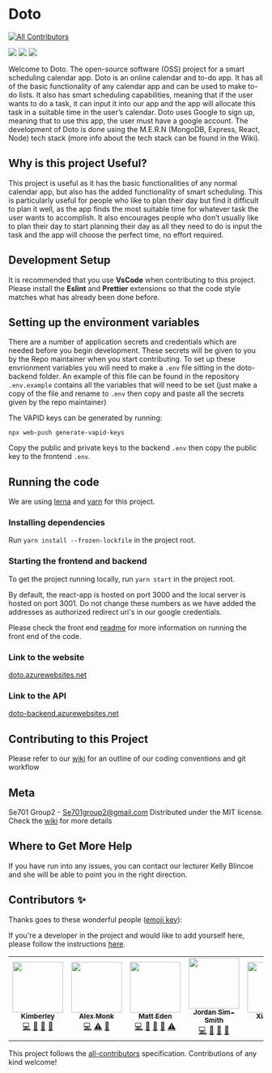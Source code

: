 # Doto
<!-- ALL-CONTRIBUTORS-BADGE:START - Do not remove or modify this section -->
[![All Contributors](https://img.shields.io/badge/all_contributors-8-orange.svg?style=flat-square)](#contributors-)
<!-- ALL-CONTRIBUTORS-BADGE:END -->

![](https://github.com/se701g2/Doto/workflows/doto-CI/badge.svg?event=push) 
![](https://github.com/se701g2/Doto/workflows/doto-backend-deploy/badge.svg?event=push) 
![](https://github.com/se701g2/Doto/workflows/doto-frontend-deploy/badge.svg?event=push)

Welcome to Doto. The open-source software (OSS) project for a smart scheduling calendar app. Doto is an online calendar and to-do app. It has all of the basic functionality of any calendar app and can be used to make to-do lists. It also has smart scheduling capabilities, meaning that if the user wants to do a task, it can input it into our app and the app will allocate this task in a suitable time in the user’s calendar. Doto uses Google to sign up, meaning that to use this app, the user must have a google account. The development of Doto is done using the M.E.R.N (MongoDB, Express, React, Node) tech stack (more info about the tech stack can be found in the Wiki).

## Why is this project Useful?
This project is useful as it has the basic functionalities of any normal calendar app, but also has the added functionality of smart scheduling. This is particularly useful for people who like to plan their day but find it difficult to plan it well, as the app finds the most suitable time for whatever task the user wants to accomplish. It also encourages people who don’t usually like to plan their day to start planning their day as all they need to do is input the task and the app will choose the perfect time, no effort required. 


## Development Setup
It is recommended that you use **VsCode** when contributing to this project. Please install the **Eslint** and **Prettier** extensions so that the code style matches what has already been done before.

## Setting up the environment variables 

There are a number of application secrets and credentials which are needed before you begin development. These secrets will be given to you by the Repo maintainer when you start contributing. To set up these envrionment variables you will need to make a `.env` file sitting in the doto-backend folder. An example of this file can be found in the repository `.env.example` contains all the variables that will need to be set (just make a copy of the file and rename to `.env` then copy and paste all the secrets given by the repo maintainer)

The VAPID keys can be generated by running:
```
npx web-push generate-vapid-keys
```
Copy the public and private keys to the backend `.env` then copy the public key to the frontend `.env`.

## Running the code
We are using [lerna](https://lerna.js.org/) and [yarn](https://yarnpkg.com/) for this project.

### Installing dependencies
Run `yarn install --frozen-lockfile` in the project root.

### Starting the frontend and backend
To get the project running locally, run `yarn start` in the project root.

By default, the react-app is hosted on port 3000 and the local server is hosted on port 3001. Do not change these numbers as we have added the addresses as authorized redirect uri's in our google credentials.

Please check the front end [readme](https://github.com/se701g2/Doto/blob/master/doto-frontend/README.md) for more information on running the front end of the code.

### Link to the website 
[doto.azurewebsites.net](https://doto.azurewebsites.net)

### Link to the API
[doto-backend.azurewebsites.net](https://doto-backend.azurewebsites.net)

## Contributing to this Project
Please refer to our [wiki](https://github.com/se701g2/Doto/wiki) for an outline of our coding conventions and git workflow

## Meta
Se701 Group2 - Se701group2@gmail.com
Distributed under the MIT license. Check the [wiki](https://github.com/se701g2/Doto/wiki/license) for more details

## Where to Get More Help
If you have run into any issues, you can contact our lecturer Kelly Blincoe and she will be able to point you in the right direction. 

## Contributors ✨

Thanks goes to these wonderful people ([emoji key](https://allcontributors.org/docs/en/emoji-key)):

If you're a developer in the project and would like to add yourself here, please follow the instructions [here](https://github.com/se701g2/Doto/wiki/All-Contributors-Bot).

<!-- ALL-CONTRIBUTORS-LIST:START - Do not remove or modify this section -->
<!-- prettier-ignore-start -->
<!-- markdownlint-disable -->
<table>
  <tr>
    <td align="center"><a href="https://github.com/KimberleyEvans-Parker"><img src="https://avatars2.githubusercontent.com/u/45865186?v=4" width="100px;" alt=""/><br /><sub><b>Kimberley</b></sub></a><br /><a href="https://github.com/se701g2/Doto/commits?author=KimberleyEvans-Parker" title="Code">💻</a> <a href="https://github.com/se701g2/Doto/pulls?q=is%3Apr+reviewed-by%3AKimberleyEvans-Parker" title="Reviewed Pull Requests">👀</a> <a href="#design-KimberleyEvans-Parker" title="Design">🎨</a> <a href="#ideas-KimberleyEvans-Parker" title="Ideas, Planning, & Feedback">🤔</a></td>
    <td align="center"><a href="https://github.com/AlexanderTheGrape"><img src="https://avatars0.githubusercontent.com/u/20546002?v=4" width="100px;" alt=""/><br /><sub><b>Alex Monk</b></sub></a><br /><a href="https://github.com/se701g2/Doto/commits?author=AlexanderTheGrape" title="Code">💻</a> <a href="https://github.com/se701g2/Doto/commits?author=AlexanderTheGrape" title="Tests">⚠️</a> <a href="https://github.com/se701g2/Doto/commits?author=AlexanderTheGrape" title="Documentation">📖</a></td>
    <td align="center"><a href="http://matteas.nz"><img src="https://avatars0.githubusercontent.com/u/45587386?v=4" width="100px;" alt=""/><br /><sub><b>Matt Eden</b></sub></a><br /><a href="https://github.com/se701g2/Doto/commits?author=Matteas-Eden" title="Code">💻</a> <a href="https://github.com/se701g2/Doto/pulls?q=is%3Apr+reviewed-by%3AMatteas-Eden" title="Reviewed Pull Requests">👀</a> <a href="#design-Matteas-Eden" title="Design">🎨</a> <a href="https://github.com/se701g2/Doto/commits?author=Matteas-Eden" title="Documentation">📖</a> <a href="https://github.com/se701g2/Doto/commits?author=Matteas-Eden" title="Tests">⚠️</a></td>
    <td align="center"><a href="https://jordan.sim-smith.co.nz"><img src="https://avatars3.githubusercontent.com/u/18223858?v=4" width="100px;" alt=""/><br /><sub><b>Jordan Sim-Smith</b></sub></a><br /><a href="https://github.com/se701g2/Doto/commits?author=jordansimsmith" title="Code">💻</a> <a href="https://github.com/se701g2/Doto/pulls?q=is%3Apr+reviewed-by%3Ajordansimsmith" title="Reviewed Pull Requests">👀</a> <a href="#design-jordansimsmith" title="Design">🎨</a> <a href="https://github.com/se701g2/Doto/commits?author=jordansimsmith" title="Documentation">📖</a></td>
    <td align="center"><a href="https://github.com/qibao0722"><img src="https://avatars3.githubusercontent.com/u/53366211?v=4" width="100px;" alt=""/><br /><sub><b>Xiaoji Sun</b></sub></a><br /><a href="https://github.com/se701g2/Doto/commits?author=qibao0722" title="Code">💻</a> <a href="#design-qibao0722" title="Design">🎨</a></td>
    <td align="center"><a href="http://PreetPatel.com"><img src="https://avatars1.githubusercontent.com/u/22407548?v=4" width="100px;" alt=""/><br /><sub><b>Preet Patel</b></sub></a><br /><a href="https://github.com/se701g2/Doto/commits?author=PreetPatel" title="Code">💻</a> <a href="https://github.com/se701g2/Doto/pulls?q=is%3Apr+reviewed-by%3APreetPatel" title="Reviewed Pull Requests">👀</a> <a href="#design-PreetPatel" title="Design">🎨</a> <a href="https://github.com/se701g2/Doto/commits?author=PreetPatel" title="Documentation">📖</a></td>
    <td align="center"><a href="https://github.com/EricPedrido"><img src="https://avatars1.githubusercontent.com/u/43208889?v=4" width="100px;" alt=""/><br /><sub><b>Eric Pedrido</b></sub></a><br /><a href="https://github.com/se701g2/Doto/commits?author=EricPedrido" title="Code">💻</a> <a href="https://github.com/se701g2/Doto/pulls?q=is%3Apr+reviewed-by%3AEricPedrido" title="Reviewed Pull Requests">👀</a> <a href="#design-EricPedrido" title="Design">🎨</a></td>
    <td align="center"><a href="https://github.com/harmanlamba"><img src="https://avatars1.githubusercontent.com/u/40023122?v=4" width="100px;" alt=""/><br /><sub><b>Harman Lamba</b></sub></a><br /><a href="https://github.com/se701g2/Doto/commits?author=harmanlamba" title="Code">💻</a> <a href="https://github.com/se701g2/Doto/pulls?q=is%3Apr+reviewed-by%3Aharmanlamba" title="Reviewed Pull Requests">👀</a> <a href="#design-harmanlamba" title="Design">🎨</a></td>
    <td align="center"><a href="https://github.com/salma-s"><img src="https://avatars0.githubusercontent.com/u/43306586?v=4" width="100px;" alt=""/><br /><sub><b>salma-s</b></sub></a><br /><a href="https://github.com/se701g2/Doto/commits?author=salma-s" title="Code">💻</a> <a href="https://github.com/se701g2/Doto/pulls?q=is%3Apr+reviewed-by%3Asalma-s" title="Reviewed Pull Requests">👀</a> <a href="#design-salma-s" title="Design">🎨</a></td>
  </tr>
</table>

<!-- markdownlint-enable -->
<!-- prettier-ignore-end -->
<!-- ALL-CONTRIBUTORS-LIST:END -->

This project follows the [all-contributors](https://github.com/all-contributors/all-contributors) specification. Contributions of any kind welcome!
